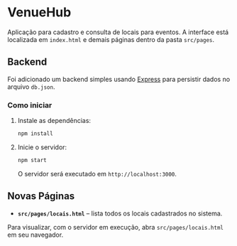 # VenueHub

Aplicação para cadastro e consulta de locais para eventos. A interface está localizada em `index.html` e demais páginas dentro da pasta `src/pages`.

## Backend

Foi adicionado um backend simples usando [Express](https://expressjs.com/) para persistir dados no arquivo `db.json`.

### Como iniciar

1. Instale as dependências:
   ```bash
   npm install
   ```
2. Inicie o servidor:
   ```bash
   npm start
   ```
   O servidor será executado em `http://localhost:3000`.

## Novas Páginas

- **`src/pages/locais.html`** – lista todos os locais cadastrados no sistema.

Para visualizar, com o servidor em execução, abra `src/pages/locais.html` em seu navegador.
